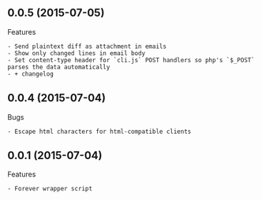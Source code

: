 ## 0.0.5 (2015-07-05)

Features

	- Send plaintext diff as attachment in emails
	- Show only changed lines in email body
	- Set content-type header for `cli.js` POST handlers so php's `$_POST` parses the data automatically
	- + changelog



## 0.0.4 (2015-07-04)

Bugs

	- Escape html characters for html-compatible clients



## 0.0.1 (2015-07-04)

Features

	- Forever wrapper script
